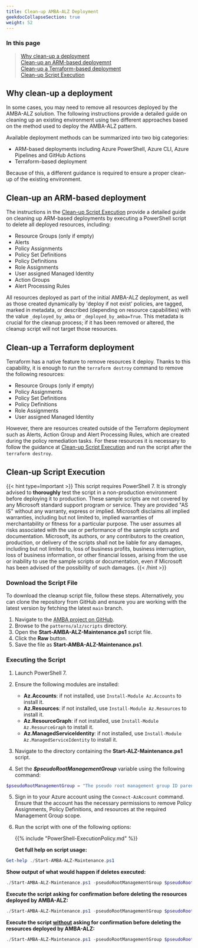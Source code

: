 ```yaml
---
title: Clean-up AMBA-ALZ Deployment
geekdocCollapseSection: true
weight: 52
---
```


### In this page

> [Why clean-up a deployment](#why-clean-up-a-deployment)</br>
> [Clean-up an ARM-based deployemnt](#clean-up-an-arm-based-deployment)</br>
> [Clean-up a Terraform-based deployment](#clean-up-a-terraform-deployment)</br>
> [Clean-up Script Execution](#clean-up-script-execution)</br>

## Why clean-up a deployment

In some cases, you may need to remove all resources deployed by the AMBA-ALZ solution. The following instructions provide a detailed guide on cleaning up an existing environment using two different approaches based on the method used to deploy the AMBA-ALZ pattern.

Available deployment methods can be summarized into two big categories:

- ARM-based deployments including Azure PowerShell, Azure CLI, Azure Pipelines and GitHub Actions
- Terraform-based deployment

Because of this, a different guidance is required to ensure a proper clean-up of the existing environment.

## Clean-up an ARM-based deployment

The instructions in the [Clean-up Script Execution](#clean-up-script-execution) provide a detailed guide on cleaning up ARM-based deployments by executing a PowerShell script to delete all deployed resources, including:

- Resource Groups (only if empty)
- Alerts
- Policy Assignments
- Policy Set Definitions
- Policy Definitions
- Role Assignments
- User assigned Managed Identity
- Action Groups
- Alert Processing Rules

All resources deployed as part of the initial AMBA-ALZ deployment, as well as those created dynamically by 'deploy if not exist' policies, are tagged, marked in metadata, or described (depending on resource capabilities) with the value `_deployed_by_amba` or `_deployed_by_amba=True`. This metadata is crucial for the cleanup process; if it has been removed or altered, the cleanup script will not target those resources.

## Clean-up a Terraform deployment

Terraform has a native feature to remove resources it deploy. Thanks to this capability, it is enough to run the `terraform destroy` command to remove the following resources:

- Resource Groups (only if empty)
- Policy Assignments
- Policy Set Definitions
- Policy Definitions
- Role Assignments
- User assigned Managed Identity

However, there are resources created outside of the Terraform deployment such as Alerts, Action Group and Alert Processing Rules, which are created during the policy remediation tasks. For these resources it is necessary to follow the guidance at [Clean-up Script Execution](#clean-up-script-execution) and run the script after the `terraform destroy`.

## Clean-up Script Execution

{{< hint type=Important >}}
This script requires PowerShell 7. It is strongly advised to **thoroughly** test the script in a non-production environment before deploying it to production. These sample scripts are not covered by any Microsoft standard support program or service. They are provided "AS IS" without any warranty, express or implied. Microsoft disclaims all implied warranties, including but not limited to, implied warranties of merchantability or fitness for a particular purpose. The user assumes all risks associated with the use or performance of the sample scripts and documentation. Microsoft, its authors, or any contributors to the creation, production, or delivery of the scripts shall not be liable for any damages, including but not limited to, loss of business profits, business interruption, loss of business information, or other financial losses, arising from the use or inability to use the sample scripts or documentation, even if Microsoft has been advised of the possibility of such damages.
{{< /hint >}}

### Download the Script File

To download the cleanup script file, follow these steps. Alternatively, you can clone the repository from GitHub and ensure you are working with the latest version by fetching the latest `main` branch.

1. Navigate to the [AMBA project on GitHub](https://aka.ms/amba/repo).
2. Browse to the `patterns/alz/scripts` directory.
3. Open the **Start-AMBA-ALZ-Maintenance.ps1** script file.
4. Click the **Raw** button.
5. Save the file as **Start-AMBA-ALZ-Maintenance.ps1**.

### Executing the Script

1. Launch PowerShell 7.
2. Ensure the following modules are installed:

   - **Az.Accounts**: if not installed, use `Install-Module Az.Accounts` to install it.
   - **Az.Resources**: if not installed, use `Install-Module Az.Resources` to install it.
   - **Az.ResourceGraph**: if not installed, use `Install-Module Az.ResourceGraph` to install it.
   - **Az.ManagedServiceIdentity**: if not installed, use `Install-Module Az.ManagedServiceIdentity` to install it.

3. Navigate to the directory containing the **Start-ALZ-Maintenance.ps1** script.
4. Set the _**$pseudoRootManagementGroup**_ variable using the following command:

  ```powershell
  $pseudoRootManagementGroup = "The pseudo root management group ID parenting the identity, management and connectivity management groups"
  ```

5. Sign in to your Azure account using the `Connect-AzAccount` command. Ensure that the account has the necessary permissions to remove Policy Assignments, Policy Definitions, and resources at the required Management Group scope.
6. Run the script with one of the following options:

   {{% include "PowerShell-ExecutionPolicy.md" %}}

   **Get full help on script usage:**

  ```powershell
  Get-help ./Start-AMBA-ALZ-Maintenance.ps1
  ```

  **Show output of what would happen if deletes executed:**

  ```powershell
  ./Start-AMBA-ALZ-Maintenance.ps1 -pseudoRootManagementGroup $pseudoRootManagementGroup -cleanItems Amba-Alz -WhatIf
  ```

  **Execute the script asking for confirmation before deleting the resources deployed by AMBA-ALZ:**

  ```powershell
  ./Start-AMBA-ALZ-Maintenance.ps1 -pseudoRootManagementGroup $pseudoRootManagementGroup -cleanItems Amba-Alz
  ```

  **Execute the script <ins>without</ins> asking for confirmation before deleting the resources deployed by AMBA-ALZ:**

  ```powershell
  ./Start-AMBA-ALZ-Maintenance.ps1 -pseudoRootManagementGroup $pseudoRootManagementGroup -cleanItems Amba-Alz -Confirm:$false
  ```
